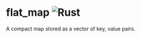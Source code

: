 # flat_map ![Rust](https://github.com/toffaletti/flat_map/workflows/Rust/badge.svg)

A compact map stored as a vector of key, value pairs.
